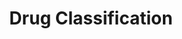 ---
license: apache-2.0
title: Drug Classification
sdk: gradio
emoji: 🚀
colorFrom: yellow
colorTo: blue
pinned: false
sdk_version: 5.46.1
---